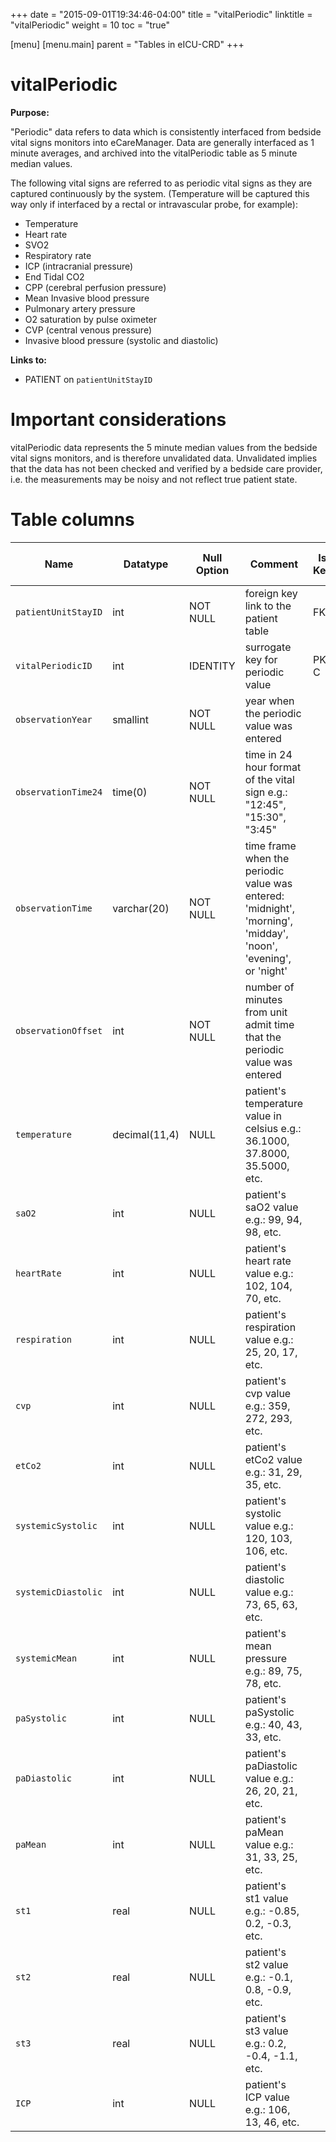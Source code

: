 +++
date = "2015-09-01T19:34:46-04:00"
title = "vitalPeriodic"
linktitle = "vitalPeriodic"
weight = 10
toc = "true"

[menu]
  [menu.main]
    parent = "Tables in eICU-CRD"
+++

# vitalPeriodic

**Purpose:**

"Periodic" data refers to data which is consistently interfaced from bedside vital signs monitors into eCareManager. Data are generally interfaced as 1 minute averages, and archived into the vitalPeriodic table as 5 minute median values.

The following vital signs are referred to as periodic vital signs as they are captured continuously by the system. (Temperature will be captured this way only if interfaced by a rectal or intravascular probe, for example):

- Temperature
- Heart rate
- SVO2
- Respiratory rate
- ICP (intracranial pressure)
- End Tidal CO2
- CPP (cerebral perfusion pressure)
- Mean Invasive blood pressure
- Pulmonary artery pressure
- O2 saturation by pulse oximeter
- CVP (central venous pressure)
- Invasive blood pressure (systolic and diastolic)

**Links to:**

- PATIENT on `patientUnitStayID`

# Important considerations

vitalPeriodic data represents the 5 minute median values from the bedside vital signs monitors, and is therefore unvalidated data. Unvalidated implies that the data has not been checked and verified by a bedside care provider, i.e. the measurements may be noisy and not reflect true patient state.

# Table columns

Name | Datatype | Null Option | Comment | Is Key | Stored Transformed Created
---- | ---- | ---- | ---- | ---- | ----
`patientUnitStayID` | int | NOT NULL | foreign key link to the patient table | FK | C
`vitalPeriodicID` | int | IDENTITY | surrogate key for periodic value | PK C
`observationYear` | smallint | NOT NULL | year when the periodic value was entered |  | T
`observationTime24` | time(0) | NOT NULL | time in 24 hour format of the vital sign e.g.: "12:45", "15:30", "3:45" |  | T
`observationTime` | varchar(20) | NOT NULL | time frame when the periodic value was entered: 'midnight', 'morning', 'midday', 'noon', 'evening', or 'night' |  | T
`observationOffset` | int | NOT NULL | number of minutes from unit admit time that the periodic value was entered |  | C
`temperature` | decimal(11,4) | NULL | patient's temperature value in celsius e.g.: 36.1000, 37.8000, 35.5000, etc. |  | S
`saO2` | int | NULL | patient's saO2 value e.g.: 99, 94, 98, etc. |  | S
`heartRate` | int | NULL | patient's heart rate value e.g.: 102, 104, 70, etc. |  | S
`respiration` | int | NULL | patient's respiration value e.g.: 25, 20, 17, etc. |  | S
`cvp` | int | NULL | patient's cvp value e.g.: 359, 272, 293, etc. |  | S
`etCo2` | int | NULL | patient's etCo2 value e.g.: 31, 29, 35, etc. |  | S
`systemicSystolic` | int | NULL | patient's systolic value e.g.: 120, 103, 106, etc. |  | S
`systemicDiastolic` | int | NULL | patient's diastolic value e.g.: 73, 65, 63, etc. |  | S
`systemicMean` | int | NULL | patient's mean pressure e.g.: 89, 75, 78, etc. |  | S
`paSystolic` | int | NULL | patient's paSystolic e.g.: 40, 43, 33, etc. |  | S
`paDiastolic` | int | NULL | patient's paDiastolic value e.g.: 26, 20, 21, etc. |  | S
`paMean` | int | NULL | patient's paMean value e.g.: 31, 33, 25, etc. |  | S
`st1` | real | NULL | patient's st1 value e.g.: -0.85, 0.2, -0.3, etc. |  | S
`st2` | real | NULL | patient's st2 value e.g.: -0.1, 0.8, -0.9, etc. |  | S
`st3` | real | NULL | patient's st3 value e.g.: 0.2, -0.4, -1.1, etc. |  | S
`ICP` | int | NULL | patient's ICP value e.g.: 106, 13, 46, etc. |  | S

<!-- # Detailed description

* To follow. -->

